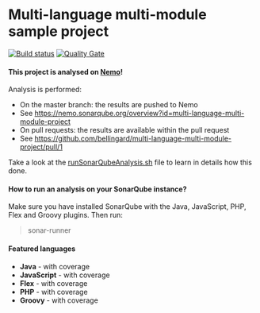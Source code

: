 Multi-language multi-module sample project
=======================

[![Build status](https://staging.travis-ci.org/FabOrga/multi-language-multi-module-project.svg?branch=master)](https://staging.travis-ci.org/FabOrga/multi-language-multi-module-project) [![Quality Gate](https://sonarqube.com/api/badges/gate?key=multi-language-multi-module-project)](https://sonarqube.com/dashboard/index/multi-language-multi-module-project)

#### This project is analysed on [Nemo](https://nemo.sonarqube.org)!

Analysis is performed:
- On the master branch: the results are pushed to Nemo
 - See https://nemo.sonarqube.org/overview?id=multi-language-multi-module-project
- On pull requests: the results are available within the pull request
 - See https://github.com/bellingard/multi-language-multi-module-project/pull/1

Take a look at the [runSonarQubeAnalysis.sh](https://github.com/bellingard/multi-language-multi-module-project/blob/master/runSonarQubeAnalysis.sh) file to learn in details how this done.

#### How to run an analysis on your SonarQube instance?

Make sure you have installed SonarQube with the Java, JavaScript, PHP, Flex and Groovy plugins. Then run:

> sonar-runner

#### Featured languages
- **Java** - with coverage
- **JavaScript** - with coverage
- **Flex** - with coverage
- **PHP** - with coverage
- **Groovy** - with coverage
